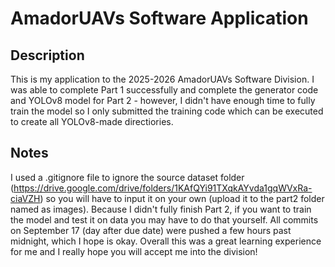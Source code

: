 # AmadorUAVs Software Application

## Description
This is my application to the 2025-2026 AmadorUAVs Software Division. I was able to complete Part 1 successfully and complete the generator code and YOLOv8 model for Part 2 - however, I didn't have enough time to fully train the model so I only submitted the training code which can be executed to create all YOLOv8-made directiories.

## Notes
I used a .gitignore file to ignore the source dataset folder (https://drive.google.com/drive/folders/1KAfQYi91TXqkAYvda1gqWVxRa-ciaVZH) so you will have to input it on your own (upload it to the part2 folder named as images). Because I didn't fully finish Part 2, if you want to train the model and test it on data you may have to do that yourself. All commits on September 17 (day after due date) were pushed a few hours past midnight, which I hope is okay. Overall this was a great learning experience for me and I really hope you will accept me into the division!
